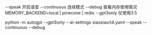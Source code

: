 --speak 开启语音 
--continuous 连续模式
--debug 查看内存使用情况  MEMORY_BACKEND=local | pinecone | redis
--gpt3only 仅使用3.5

python -m autogpt --gpt3only --ai-settings xiaoxiao/t4.yaml --speak --continuous --debug 